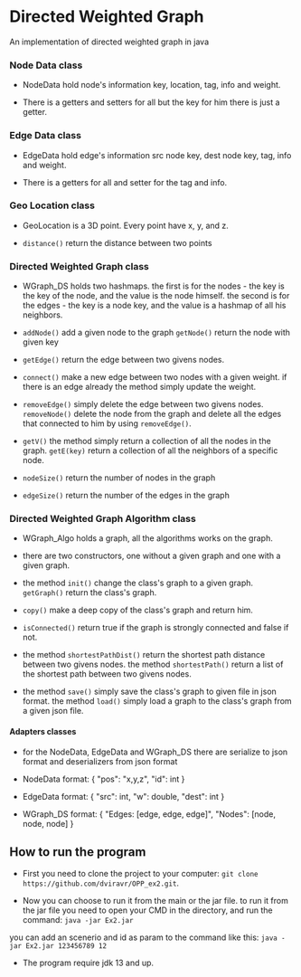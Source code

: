 # Directed Weighted Graph

An implementation of directed weighted graph in java

### Node Data class

* NodeData hold node's information
key, location, tag, info and weight.

* There is a getters and setters for all but the key for him there is just a getter.

### Edge Data class

* EdgeData hold edge's information
src node key, dest node key, tag, info and weight.

* There is a getters for all and setter for the tag and info.

### Geo Location class

* GeoLocation is a 3D point. Every point have x, y, and z.

* `distance()` return the distance between two points

### Directed Weighted Graph class

* WGraph_DS holds two hashmaps.
the first is for the nodes - the key is the key of the node, 
and the value is the node himself.
the second is for the edges - the key is a node key,
and the value is a hashmap of all his neighbors.

* `addNode()` add a given node to the graph
`getNode()` return the node with given key

* `getEdge()` return the edge between two givens nodes.

* `connect()` make a new edge between two nodes with a given weight.
if there is an edge already the method simply update the weight.

* `removeEdge()` simply delete the edge between two givens nodes.
`removeNode()` delete the node from the graph and delete all the edges that connected to him 
by using `removeEdge()`.

* `getV()` the method simply return a collection of all the nodes in the graph.
`getE(key)` return a collection of all the neighbors of a specific node.

* `nodeSize()` return the number of nodes in the graph

* `edgeSize()` return the number of the edges in the graph

### Directed Weighted Graph Algorithm class

* WGraph_Algo holds a graph, all the algorithms works on the graph.

* there are two constructors, one without a given graph and one with a given graph.

* the method `init()` change the class's graph to a given graph.
`getGraph()` return the class's graph.

* `copy()` make a deep copy of the class's graph and return him.

* `isConnected()` return true if the graph is strongly connected and false if not.

* the method `shortestPathDist()` return the shortest path distance between two givens nodes.
 the method `shortestPath()` return a list of the shortest path between two givens nodes.
 
* the method `save()` simply save the class's graph to given file in json format.
 the method `load()` simply load a graph to the class's graph from a given json file.
  

#### Adapters classes

* for the NodeData, EdgeData and WGraph_DS there are serialize to json format and deserializers from json format

* NodeData format: { "pos": "x,y,z", "id": int }

* EdgeData format: { "src": int, "w": double, "dest": int }

* WGraph_DS format: { "Edges: [edge, edge, edge]", "Nodes": [node, node, node] }

## How to run the program

* First you need to clone the project to your computer: `git clone https://github.com/dviravr/OPP_ex2.git`.

* Now you can choose to run it from the main or the jar file.
 to run it from the jar file you need to open your CMD in the directory, and run the command: `java -jar Ex2.jar`
 
 you can add an scenerio and id as param to the command like this: `java -jar Ex2.jar 123456789 12`
 
 * The program require jdk 13 and up.
